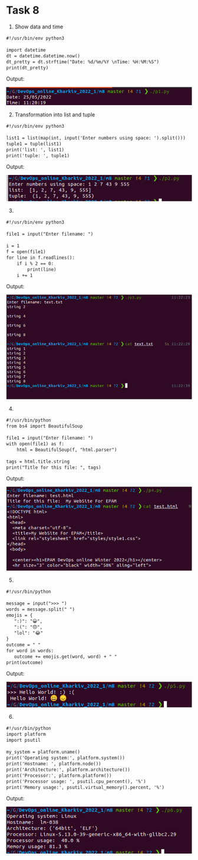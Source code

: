 # Task 8

1. Show data and time

```
#!/usr/bin/env python3

import datetime
dt = datetime.datetime.now()
dt_pretty = dt.strftime("Date: %d/%m/%Y \nTime: %H:%M:%S")
print(dt_pretty)
```

Output:

![p1](https://github.com/whitemag313/DevOps_online_Kharkiv_2022_1/blob/master/m8/scr/p1.png)

2. Transformation into list and tuple

```
#!/usr/bin/env python3

list1 = list(map(int, input('Enter numbers using space: ').split()))
tuple1 = tuple(list1)
print('list: ', list1)
print('tuple: ', tuple1)

```

Output:

![p2](https://github.com/whitemag313/DevOps_online_Kharkiv_2022_1/blob/master/m8/scr/p2.png)

3.

```
#!/usr/bin/env python3

file1 = input("Enter filename: ")

i = 1
f = open(file1)
for line in f.readlines():
    if i % 2 == 0:
        print(line)
    i += 1
```

Output:

![p3](https://github.com/whitemag313/DevOps_online_Kharkiv_2022_1/blob/master/m8/scr/p3.png)

4.

```
#!/usr/bin/python
from bs4 import BeautifulSoup

file1 = input("Enter filename: ")
with open(file1) as f:
    html = BeautifulSoup(f, "html.parser")

tags = html.title.string
print("Title for this file: ", tags)
```

Output:

![p4](https://github.com/whitemag313/DevOps_online_Kharkiv_2022_1/blob/master/m8/scr/p4.png)

5.

```
#!/usr/bin/python

message = input(">>> ")
words = message.split(" ")
emojis = {
   ":)": "😀",
   ":(": "😞",
   "lol": "😂"
}
outcome = " "
for word in words:
   outcome += emojis.get(word, word) + " "
print(outcome)
```

Output:

![p5](https://github.com/whitemag313/DevOps_online_Kharkiv_2022_1/blob/master/m8/scr/p5.png)

6.

```
#!/usr/bin/python
import platform
import psutil

my_system = platform.uname()
print('Operating system:', platform.system())
print('Hostname: ', platform.node())
print('Architecture:', platform.architecture())
print('Processor:', platform.platform())
print('Processor usage: ', psutil.cpu_percent(), '%')
print('Memory usage:', psutil.virtual_memory().percent, '%')

```

Output:

![p6](https://github.com/whitemag313/DevOps_online_Kharkiv_2022_1/blob/master/m8/scr/p6.png)
